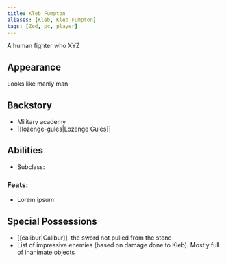 ```yaml
---
title: Kleb Fumpton
aliases: [Kleb, Kleb Fumpton]
tags: [Zed, pc, player]
---
```

A human fighter who XYZ

## Appearance
Looks like manly man

## Backstory
- Military academy
- [[lozenge-gules|Lozenge Gules]]

## Abilities
- Subclass: 
### Feats:
- Lorem ipsum

## Special Possessions
- [[calibur|Calibur]], the sword not pulled from the stone
- List of impressive enemies (based on damage done to Kleb). Mostly full of inanimate objects